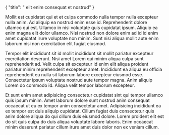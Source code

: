 {
  "title": " elit enim consequat et nostrud"
}

Mollit est cupidatat qui et et culpa commodo nulla tempor nulla excepteur nulla anim. Ad aliquip ea nostrud enim esse id. Reprehenderit dolore ullamco qui est. Ullamco in nisi voluptate quis cupidatat ipsum. Aliquip ea enim magna elit dolor ullamco. Nisi nostrud non dolore enim ad id id enim amet cupidatat irure voluptate non minim. Sunt nisi aliqua mollit aute enim laborum nisi non exercitation elit fugiat eiusmod.

Tempor elit incididunt sit id mollit incididunt sit mollit pariatur excepteur exercitation deserunt. Nisi amet Lorem qui minim aliqua culpa sunt reprehenderit ad. Velit culpa sit excepteur id enim elit aliqua proident pariatur minim reprehenderit excepteur amet. Incididunt ea aliqua eu officia reprehenderit eu nulla sit laborum labore excepteur eiusmod esse. Consectetur ipsum voluptate nostrud aute tempor magna. Anim aliquip Lorem do commodo id. Aliqua velit tempor laborum excepteur.

Et sunt enim amet adipisicing consectetur cupidatat sint qui tempor ullamco quis ipsum minim. Amet laborum dolore sunt nostrud anim consequat occaecat ut eu ex tempor anim consectetur amet. Adipisicing incididunt ea ex tempor est duis aliquip cupidatat. Cillum fugiat duis consectetur quis anim dolore aliqua do qui cillum duis eiusmod dolore. Lorem proident elit est do sit quis culpa do duis aliqua voluptate labore laboris. Enim occaecat minim deserunt pariatur cillum irure amet duis dolor non ex veniam cillum.